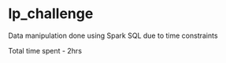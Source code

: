 # lp_challenge

Data manipulation done using Spark SQL due to time constraints

Total time spent - 2hrs